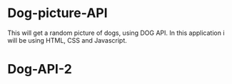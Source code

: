 # Dog-picture-API
This will get a random picture of dogs, using DOG API.
In this application i will be using HTML, CSS and Javascript.

# Dog-API-2
